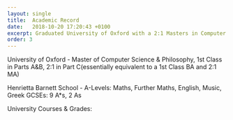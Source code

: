 ```yaml
---
layout: single
title:  Academic Record
date:   2018-10-20 17:20:43 +0100
excerpt: Graduated University of Oxford with a 2:1 Masters in Computer Science & Philosophy (1st class for Parts A&B)
order: 3
---
```


University of Oxford - Master of Computer Science & Philosophy, 1st Class in Parts A&B, 2:1 in Part C(essentially equivalent to a 1st Class BA and 2:1 MA)

Henrietta Barnett School - A-Levels: Maths, Further Maths, English, Music, Greek
GCSEs: 9 A*s, 2 As

University Courses & Grades: 